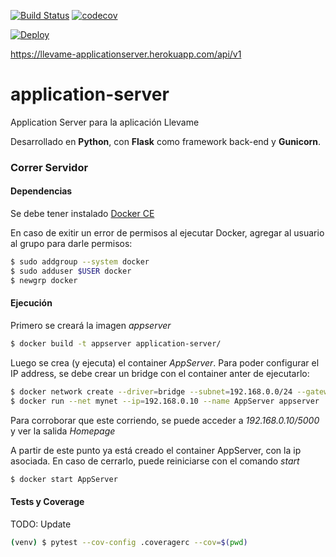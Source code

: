 [![Build Status](https://travis-ci.org/llevame/application-server.svg?branch=master)](https://travis-ci.org/llevame/application-server) [![codecov](https://codecov.io/gh/llevame/application-server/branch/master/graph/badge.svg)](https://codecov.io/gh/llevame/application-server)

[![Deploy](https://www.herokucdn.com/deploy/button.svg)](https://heroku.com/deploy)

https://llevame-applicationserver.herokuapp.com/api/v1

# application-server

Application Server para la aplicación Llevame

Desarrollado en **Python**, con **Flask** como framework back-end y **Gunicorn**.

### Correr Servidor

#### Dependencias

Se debe tener instalado [Docker CE](https://store.docker.com/search?offering=community&type=edition) 

En caso de exitir un error de permisos al ejecutar Docker, agregar al usuario al grupo para darle permisos:
```bash
$ sudo addgroup --system docker
$ sudo adduser $USER docker
$ newgrp docker
```

#### Ejecución

Primero se creará la imagen *appserver*
```bash
$ docker build -t appserver application-server/
```

Luego se crea (y ejecuta) el container *AppServer*. Para poder configurar el IP address, 
se debe crear un bridge con el container anter de ejecutarlo:
```bash
$ docker network create --driver=bridge --subnet=192.168.0.0/24 --gateway=192.168.0.1 mynet
$ docker run --net mynet --ip=192.168.0.10 --name AppServer appserver
```

Para corroborar que este corriendo, se puede acceder a *192.168.0.10/5000* y ver la salida _Homepage_

A partir de este punto ya está creado el container AppServer, con la ip asociada. En caso de cerrarlo, 
puede reiniciarse con el comando _start_
```bash
$ docker start AppServer
```

#### Tests y Coverage

TODO: Update

```bash
(venv) $ pytest --cov-config .coveragerc --cov=$(pwd)
```

